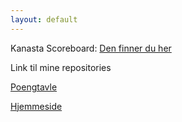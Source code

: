 ```yaml
---
layout: default
---
```

Kanasta Scoreboard:
[Den finner du her](https://arnekva.github.io/kanasta.github.io/)


Link til mine repositories

[Poengtavle](https://arnekva.github.io/poengtavle/score.html)

[Hjemmeside](https://github.com/arnekva/DAT109_Prosjekt2)
